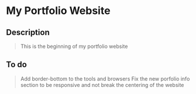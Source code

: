 # My Portfolio Website

## Description

 >This is the beginning of my portfolio website

## To do

 >Add border-bottom to the tools and browsers
 >Fix the new porfolio info section to be responsive and not break the centering of the website
